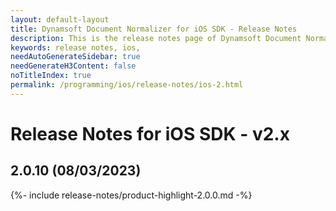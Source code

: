 ```yaml
---
layout: default-layout
title: Dynamsoft Document Normalizer for iOS SDK - Release Notes
description: This is the release notes page of Dynamsoft Document Normalizer for iOS SDK v7.6.1 and below.
keywords: release notes, ios, 
needAutoGenerateSidebar: true
needGenerateH3Content: false
noTitleIndex: true
permalink: /programming/ios/release-notes/ios-2.html
---
```


# Release Notes for iOS SDK - v2.x

## 2.0.10 (08/03/2023)

{%- include release-notes/product-highlight-2.0.0.md -%}
